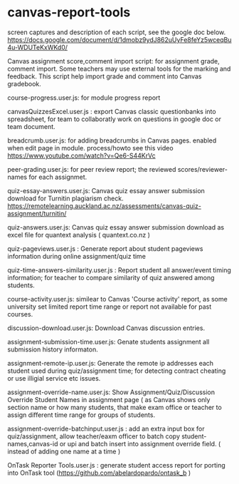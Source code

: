 # canvas-report-tools
screen captures and description of each script, see the google doc below.
https://docs.google.com/document/d/1dmobz9ydJ862uUyFe8feYz5wceqBu4u-WDUTeKxWKd0/

Canvas assignment score,comment import script: for assignment grade, comment import. Some teachers may use external tools for the marking and feedback. This script help import grade and comment into Canvas gradebook.

course-progress.user.js: for module progress report 

canvasQuizzesExcel.user.js : export Canvas classic questionbanks into spreadsheet, for team to collaboratly work on questions in google doc or team document.

breadcrumb.user.js: for adding breadcrumbs in Canvas pages. enabled when edit page in module. process/howto see this video https://www.youtube.com/watch?v=Qe6-S44KrVc

peer-grading.user.js: for peer review report; the reviewed scores/reviewer-names for each assignmet. 

quiz-essay-answers.user.js: Canvas quiz essay answer submission download for Turnitin plagiarism check. https://remotelearning.auckland.ac.nz/assessments/canvas-quiz-assignment/turnitin/

quiz-answers.user.js: Canvas quiz essay answer submission download as excel file for quantext analysis ( quantext.co.nz )

quiz-pageviews.user.js : Generate report about student pageviews information during online assignment/quiz time 

quiz-time-answers-similarity.user.js : Report student all answer/event timing information; for teacher to compare similarity of quiz answered among students.

course-activity.user.js: similear to Canvas 'Course activity' report, as some university set limited report time range or report not available for past courses.

discussion-download.user.js: Download Canvas discussion entries.

assignment-submission-time.user.js: Genate students assignment all submission history informaton.

assignment-remote-ip.user.js: Generate the remote ip addresses each student used during quiz/assignment time; for detecting contract cheating or use illigial service etc issues.

assignment-override-name.user.js: Show Assignment/Quiz/Discussion Override Student Names in assignment page ( as Canvas shows only section name or how many students, that make exam office or teacher to assign different time range for groups of students.

assignment-override-batchinput.user.js : add an extra input box for quiz/assignment, allow teacher/eaxm officer to batch copy student-names,canvas-id or upi and batch insert into assignment override field. ( instead of adding one name at a time )

OnTask Reporter Tools.user.js : generate student access report for porting into OnTask tool (https://github.com/abelardopardo/ontask_b )
